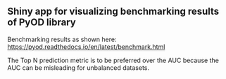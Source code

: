 ## Shiny app for visualizing benchmarking results of PyOD library

Benchmarking results as shown here: https://pyod.readthedocs.io/en/latest/benchmark.html

The Top N prediction metric is to be preferred over the AUC because the AUC can be misleading for unbalanced datasets. 
